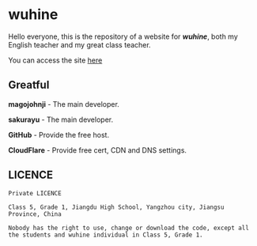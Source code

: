 # wuhine
Hello everyone, this is the repository of a website for ***wuhine***, both my English teacher and my great class teacher.

You can access the site [here](https://wuhine.us.kg)

## Greatful

**magojohnji** - The main developer.

**sakurayu** - The main developer.

**GitHub** - Provide the free host.

**CloudFlare** - Provide free cert, CDN and DNS settings.

## LICENCE
```
Private LICENCE

Class 5, Grade 1, Jiangdu High School, Yangzhou city, Jiangsu Province, China

Nobody has the right to use, change or download the code, except all the students and wuhine individual in Class 5, Grade 1.
```
